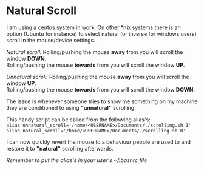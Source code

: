 # Natural Scroll

I am using a centos system in work. On other \*nix systems there is an option (Ubuntu for instance) to select natural (or inverse for windows users) scroll in the mouse/device settings.

_Natural scroll:_
Rolling/pushing the mouse **away** from you will scroll the window **DOWN**.  
Rolling/pushing the mouse **towards** from you will scroll the window **UP**.  

_Unnatural scroll:_
Rolling/pushing the mouse **away** from you will scroll the window **UP**.  
Rolling/pushing the mouse **towards** from you will scroll the window **DOWN**.  

The issue is whenever someone tries to show me something on my machine they are conditioned to using **"unnatural"** scrolling.

This handy script can be called from the following alias's:  
```alias unnatural_scroll='/home/<USERNAME>/Documents/./scrolling.sh 1'```  
```alias natural_scroll='/home/<USERNAME>/Documents/./scrolling.sh 0'```  
 
 I can now quickly revert the mouse to a behaviour people are used to and restore it to **"natural"** scrolling afterwards.

_Remember to put the alias's in your user's ~/.bashrc file_
